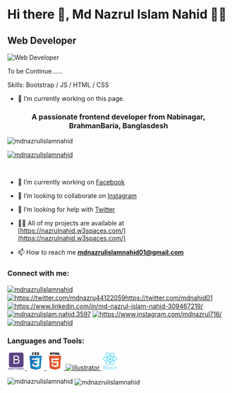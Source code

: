# Hi there 👋, Md Nazrul Islam Nahid 👦👦
## Web Developer
![Web Developer](https://instagram.fdac92-1.fna.fbcdn.net/v/t51.2885-15/sh0.08/e35/p640x640/153539616_266673138511261_7416933821658437754_n.jpg?_nc_ht=instagram.fdac92-1.fna.fbcdn.net&_nc_cat=101&_nc_ohc=Qr_BBZuEEkIAX-IXKhG&edm=AP_V10EBAAAA&ccb=7-4&oh=5c75c104a23b9acc85fc4eb53d79df10&oe=6135DC60&_nc_sid=4f375e)

To be Continue......

Skills: Bootstrap / JS / HTML / CSS

- 🔭 I’m currently working on this page. 
<h3 align="center">A passionate frontend developer from Nabinagar, BrahmanBaria, Banglasdesh</h3>

<p align="left"> <img src="https://komarev.com/ghpvc/?username=mdnazrulislamnahid&label=Profile%20views&color=0e75b6&style=flat" alt="mdnazrulislamnahid" /> </p>

<p align="left"> <a href="https://github.com/ryo-ma/github-profile-trophy"><img src="https://github-profile-trophy.vercel.app/?username=mdnazrulislamnahid" alt="mdnazrulislamnahid" /></a> </p>

<p align="left"> <a href="" target="blank"><img src="https://img.shields.io/twitter/follow/https://twitter.com/mdnazru44122059https://twitter.com/mdnahid01?logo=twitter&style=for-the-badge" alt="" /></a> </p>

- 🔭 I’m currently working on [Facebook](https://www.facebook.com/mdnazrulislam.nahid.3597)

- 👯 I’m looking to collaborate on [Instagram](https://www.instagram.com/mdnazrul716/)

- 🤝 I’m looking for help with [Twitter](https://twitter.com/mdnahid01)

- 👨‍💻 All of my projects are available at [https://nazrulnahid.w3spaces.com/](https://nazrulnahid.w3spaces.com/)

- 📫 How to reach me **mdnazrulislamnahid01@gmail.com**

<h3 align="left">Connect with me:</h3>
<p align="left">
<a href="https://codepen.io/mdnazrulislamnahid" target="blank"><img align="center" src="https://raw.githubusercontent.com/rahuldkjain/github-profile-readme-generator/master/src/images/icons/Social/codepen.svg" alt="mdnazrulislamnahid" height="30" width="40" /></a>
<a href="https://twitter.com/https://twitter.com/mdnazru44122059https://twitter.com/mdnahid01" target="blank"><img align="center" src="https://raw.githubusercontent.com/rahuldkjain/github-profile-readme-generator/master/src/images/icons/Social/twitter.svg" alt="https://twitter.com/mdnazru44122059https://twitter.com/mdnahid01" height="30" width="40" /></a>
<a href="https://linkedin.com/in/https://www.linkedin.com/in/md-nazrul-islam-nahid-309467219/" target="blank"><img align="center" src="https://raw.githubusercontent.com/rahuldkjain/github-profile-readme-generator/master/src/images/icons/Social/linked-in-alt.svg" alt="https://www.linkedin.com/in/md-nazrul-islam-nahid-309467219/" height="30" width="40" /></a>
<a href="https://fb.com/mdnazrulislam.nahid.3597" target="blank"><img align="center" src="https://raw.githubusercontent.com/rahuldkjain/github-profile-readme-generator/master/src/images/icons/Social/facebook.svg" alt="mdnazrulislam.nahid.3597" height="30" width="40" /></a>
<a href="https://instagram.com/https://www.instagram.com/mdnazrul716/" target="blank"><img align="center" src="https://raw.githubusercontent.com/rahuldkjain/github-profile-readme-generator/master/src/images/icons/Social/instagram.svg" alt="https://www.instagram.com/mdnazrul716/" height="30" width="40" /></a>
<a href="https://dribbble.com/mdnazrulislamnahid" target="blank"><img align="center" src="https://raw.githubusercontent.com/rahuldkjain/github-profile-readme-generator/master/src/images/icons/Social/dribbble.svg" alt="mdnazrulislamnahid" height="30" width="40" /></a>
</p>

<h3 align="left">Languages and Tools:</h3>
<p align="left"> <a href="https://getbootstrap.com" target="_blank"> <img src="https://raw.githubusercontent.com/devicons/devicon/master/icons/bootstrap/bootstrap-plain-wordmark.svg" alt="bootstrap" width="40" height="40"/> </a> <a href="https://www.w3schools.com/css/" target="_blank"> <img src="https://raw.githubusercontent.com/devicons/devicon/master/icons/css3/css3-original-wordmark.svg" alt="css3" width="40" height="40"/> </a> <a href="https://www.w3.org/html/" target="_blank"> <img src="https://raw.githubusercontent.com/devicons/devicon/master/icons/html5/html5-original-wordmark.svg" alt="html5" width="40" height="40"/> </a> <a href="https://www.adobe.com/in/products/illustrator.html" target="_blank"> <img src="https://www.vectorlogo.zone/logos/adobe_illustrator/adobe_illustrator-icon.svg" alt="illustrator" width="40" height="40"/> </a> <a href="https://reactjs.org/" target="_blank"> <img src="https://raw.githubusercontent.com/devicons/devicon/master/icons/react/react-original-wordmark.svg" alt="react" width="40" height="40"/> </a> </p>


<p><img align="left" src="https://github-readme-stats.vercel.app/api/top-langs?username=mdnazrulislamnahid&show_icons=true&locale=en&layout=compact" alt="mdnazrulislamnahid" /></p>

<p>&nbsp;<img align="center" src="https://github-readme-stats.vercel.app/api?username=mdnazrulislamnahid&show_icons=true&locale=en" alt="mdnazrulislamnahid" /></p>

